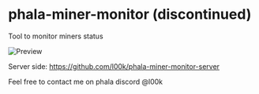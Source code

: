 # phala-miner-monitor (discontinued)
Tool to monitor miners status

![Preview](preview.jpg)

Server side:
https://github.com/l00k/phala-miner-monitor-server

Feel free to contact me on phala discord @l00k
